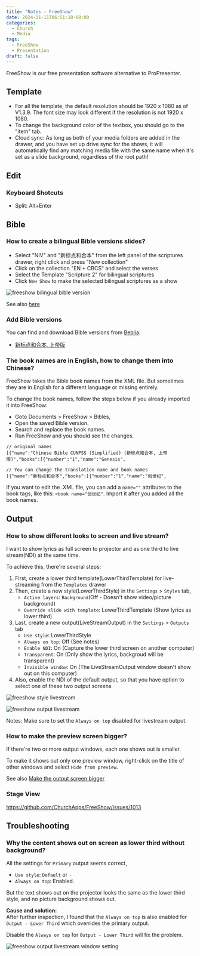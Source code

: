 ```yaml
---
title: "Notes - FreeShow"
date: 2024-11-11T06:51:18-08:00
categories:
  - Church
  - Media
tags:
  - FreeShow
  - Presentation
draft: false
---
```


FreeShow is our free presentation software alternative to ProPresenter.


## Template
* For all the template, the default resolution should be 1920 x 1080 as of V1.3.9. 
The font size may look different if the resolution is not 1920 x 1080.
* To change the background color of the textbox, you should go to the "item" tab.
* Cloud sync: As long as both of your media folders are added in the drawer, 
and you have set up drive sync for the shows, it will automatically find any matching media file with the same name when it's set as a slide background, regardless of the root path!


## Edit
### Keyboard Shotcuts
* Split: Alt+Enter

## Bible

### How to create a bilingual Bible versions slides?
* Select "NIV" and "新标点和合本" from the left panel of the scriptures drawer, right click and press "New collection"
* Click on the collection "EN + CBCS" and select the verses
* Select the Template "Scripture 2" for bilingual scriptures
* Click `New Show` to make the selected bilingual scriptures as a show

![freeshow bilingual bible version](/images/2024/freeshow-bible-collection.JPG)

See also [here](https://github.com/ChurchApps/FreeShow/issues/236#issuecomment-1683423643)

### Add Bible versions
You can find and download Bible versions from [Beblia](https://github.com/Beblia/Holy-Bible-XML-Format).
* [新标点和合本, 上帝版](https://github.com/Beblia/Holy-Bible-XML-Format/blob/master/ChineseCUNPSSBible.xml)

### The book names are in English, how to change them into Chinese?
FreeShow takes the Bible book names from the XML file.
But sometimes they are in English for a different language or missing entirely.

To change the book names, follow the steps below if you already imported it into FreeShow:
* Goto Documents > FreeShow > Bibles,
* Open the saved Bible version.
* Search and replace the book names.
* Run FreeShow and you should see the changes.
```
// original names
[{"name":"Chinese Bible CUNPSS (Simplified) (新标点和合本, 上帝版)","books":[{"number":"1","name":"Genesis",

// You can change the translation name and book names
[{"name":"新标点和合本","books":[{"number":"1","name":"创世纪",
```

If you want to edit the .XML file, you can add a `name=""` attributes to the book tags, like this: `<book name="创世纪"`.
Import it after you added all the book names.

## Output
### How to show different looks to screen and live stream?
I want to show lyrics as full screen to projector and as one third to live stream(NDI) at the same time.

To achieve this, there're several steps:
1. First, create a lower third template(LowerThirdTemplate) for live-streaming from the `Templates` drawer
2. Then, create a new style(LowerThirdStyle) in the `Settings` > `Styles` tab,  
   * `Active layers`: `Background`(Off - Doesn't show video/picture background)
   * `Override slide with template`: LowerThirdTemplate (Show lyrics as lower third)
3. Last, create a new output(LiveStreamOutput) in the `Settings` > `Outputs` tab
   * `Use style`: LowerThirdStyle
   * `Always on top`: Off (See notes)
   * `Enable NDI`: On (Capture the lower third screen on another computer)
   * `Transparent`: On (Only show the lyrics, backgroud will be transparent)
   * `Invisible window`: On (The LiveStreamOutput window doesn't show out on this computer)
4. Also, enable the NDI of the default output, so that you have option to select one of these two output screens

![freeshow style livestream](/images/2024/freeshow-style-livestream.JPG)

![freeshow output livestream](/images/2024/freeshow-output-livestream.JPG)

Notes:
Make sure to set the `Always on top` disabled for livestream output.

### How to make the preview screen bigger?
If there're two or more output windows, each one shows out is smaller.

To make it shows out only one preview window, right-click on the title of other windows and select `Hide from preview`.

See also [Make the output screen bigger](https://github.com/ChurchApps/FreeShow/issues/1059)

### Stage View
https://github.com/ChurchApps/FreeShow/issues/1013

## Troubleshooting
### Why the content shows out on screen as lower third without background?
All the settings for `Primary` output seems correct, 
* `Use style`: `Default` or `-`
* `Always on top`: Enabled. 

But the text shows out on the projector looks the same as the lower third style, and no picture background shows out.

**Cause and solution:**  
After further inspection, I found that the `Always on top` is also enabled for `Output - Lower Third` which overrides the primary output.

Disable the `Always on top` for `Output - Lower Third` will fix the problem.

![freeshow output livestream window setting](/images/2024/freeshow-livestream-output-window-setting.JPG)

